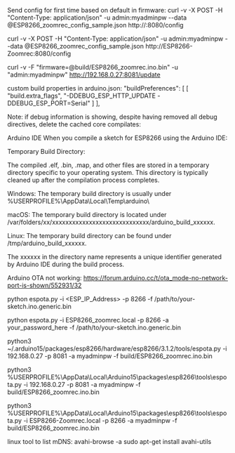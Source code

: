 Send config for first time based on default in firmware:
curl -v  -X POST  -H "Content-Type: application/json" -u admin:myadminpw --data @ESP8266_zoomrec_config_sample.json http://<IP of ESP8266>:8080/config

curl -v  -X POST  -H "Content-Type: application/json" -u admin:myadminpw --data @ESP8266_zoomrec_config_sample.json http://ESP8266-Zoomrec:8080/config

curl -v -F "firmware=@build/ESP8266_zoomrec.ino.bin" -u "admin:myadminpw" http://192.168.0.27:8081/update

custom build properties in arduino.json:
   "buildPreferences": [
        [
            "build.extra_flags",
            "-DDEBUG_ESP_HTTP_UPDATE -DDEBUG_ESP_PORT=Serial"
        ]
    ],


Note: if debug information is showing, despite having removed all debug directives, delete the cached core compilates:

Arduino IDE
When you compile a sketch for ESP8266 using the Arduino IDE:

Temporary Build Directory:

The compiled .elf, .bin, .map, and other files are stored in a temporary directory specific to your operating system. This directory is typically cleaned up after the compilation process completes.

Windows: The temporary build directory is usually under %USERPROFILE%\AppData\Local\Temp\arduino\

macOS: The temporary build directory is located under /var/folders/xx/xxxxxxxxxxxxxxxxxxxxxxxxxxxxx/arduino_build_xxxxxx.

Linux: The temporary build directory can be found under /tmp/arduino_build_xxxxxx.

The xxxxxx in the directory name represents a unique identifier generated by Arduino IDE during the build process.


Arduino OTA not working:
https://forum.arduino.cc/t/ota_mode-no-network-port-is-shown/552931/32

python espota.py -i <ESP_IP_Address> -p 8266 -f /path/to/your-sketch.ino.generic.bin

python espota.py -i ESP8266_zoomrec.local -p 8266 -a your_password_here -f /path/to/your-sketch.ino.generic.bin

python3 ~/.arduino15/packages/esp8266/hardware/esp8266/3.1.2/tools/espota.py -i 192.168.0.27 -p 8081 -a myadminpw -f build/ESP8266_zoomrec.ino.bin

python3 %USERPROFILE%\AppData\Local\Arduino15\packages\esp8266\tools\espota.py -i 192.168.0.27 -p 8081 -a myadminpw -f build/ESP8266_zoomrec.ino.bin

python3 %USERPROFILE%\AppData\Local\Arduino15\packages\esp8266\tools\espota.py -i ESP8266-Zoomrec.local -p 8266 -a myadminpw -f build/ESP8266_zoomrec.ino.bin 

linux tool to list mDNS: avahi-browse -a
sudo apt-get install avahi-utils


